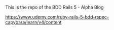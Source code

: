 This is the repo of the BDD Rails 5 - Alpha Blog

https://www.udemy.com/ruby-rails-5-bdd-rspec-capybara/learn/v4/content
